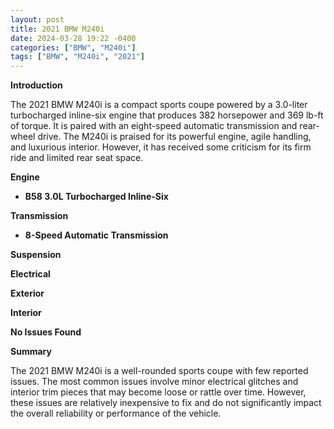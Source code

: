 ```yaml
---
layout: post
title: 2021 BMW M240i
date: 2024-03-28 19:22 -0400
categories: ["BMW", "M240i"]
tags: ["BMW", "M240i", "2021"]
---
```

**Introduction**

The 2021 BMW M240i is a compact sports coupe powered by a 3.0-liter turbocharged inline-six engine that produces 382 horsepower and 369 lb-ft of torque. It is paired with an eight-speed automatic transmission and rear-wheel drive. The M240i is praised for its powerful engine, agile handling, and luxurious interior. However, it has received some criticism for its firm ride and limited rear seat space.

**Engine**

* **B58 3.0L Turbocharged Inline-Six**

**Transmission**

* **8-Speed Automatic Transmission**

**Suspension**

**Electrical**

**Exterior**

**Interior**

**No Issues Found**

**Summary**

The 2021 BMW M240i is a well-rounded sports coupe with few reported issues. The most common issues involve minor electrical glitches and interior trim pieces that may become loose or rattle over time. However, these issues are relatively inexpensive to fix and do not significantly impact the overall reliability or performance of the vehicle.
